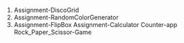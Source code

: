 1. Assignment-DiscoGrid
2. Assignment-RandomColorGenerator
3. Assignment-FlipBox
Assignment-Calculator
Counter-app
Rock_Paper_Scissor-Game
